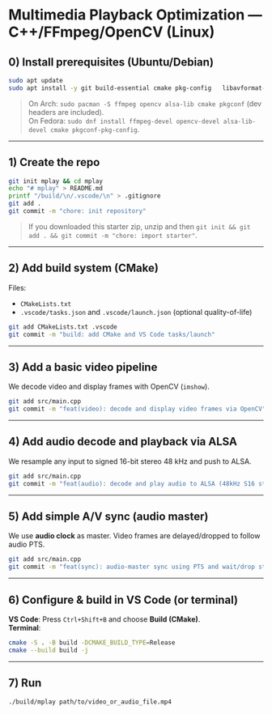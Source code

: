 # Multimedia Playback Optimization — C++/FFmpeg/OpenCV (Linux)

## 0) Install prerequisites (Ubuntu/Debian)

```bash
sudo apt update
sudo apt install -y git build-essential cmake pkg-config   libavformat-dev libavcodec-dev libavutil-dev libswscale-dev libswresample-dev   libopencv-dev libasound2-dev
```

> On Arch: `sudo pacman -S ffmpeg opencv alsa-lib cmake pkgconf` (dev headers are included).  
> On Fedora: `sudo dnf install ffmpeg-devel opencv-devel alsa-lib-devel cmake pkgconf-pkg-config`.

---

## 1) Create the repo

```bash
git init mplay && cd mplay
echo "# mplay" > README.md
printf "/build/\n/.vscode/\n" > .gitignore
git add .
git commit -m "chore: init repository"
```

> If you downloaded this starter zip, unzip and then `git init && git add . && git commit -m "chore: import starter"`.

---

## 2) Add build system (CMake)

Files:
- `CMakeLists.txt`
- `.vscode/tasks.json` and `.vscode/launch.json` (optional quality-of-life)

```bash
git add CMakeLists.txt .vscode
git commit -m "build: add CMake and VS Code tasks/launch"
```

---

## 3) Add a basic video pipeline

We decode video and display frames with OpenCV (`imshow`).

```bash
git add src/main.cpp
git commit -m "feat(video): decode and display video frames via OpenCV"
```

---

## 4) Add audio decode and playback via ALSA

We resample any input to signed 16-bit stereo 48 kHz and push to ALSA.

```bash
git add src/main.cpp
git commit -m "feat(audio): decode and play audio to ALSA (48kHz S16 stereo)"
```

---

## 5) Add simple A/V sync (audio master)

We use **audio clock** as master. Video frames are delayed/dropped to follow audio PTS.

```bash
git add src/main.cpp
git commit -m "feat(sync): audio-master sync using PTS and wait/drop strategy"
```

---

## 6) Configure & build in VS Code (or terminal)

**VS Code**: Press `Ctrl+Shift+B` and choose **Build (CMake)**.  
**Terminal**:

```bash
cmake -S . -B build -DCMAKE_BUILD_TYPE=Release
cmake --build build -j
```

---

## 7) Run

```bash
./build/mplay path/to/video_or_audio_file.mp4
```
